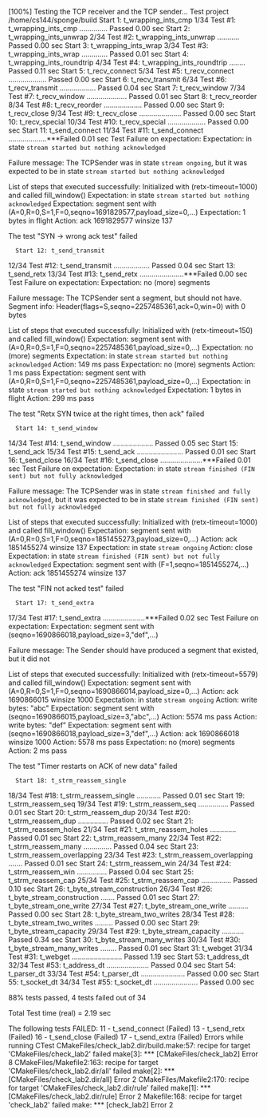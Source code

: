 [100%] Testing the TCP receiver and the TCP sender...
Test project /home/cs144/sponge/build
      Start  1: t_wrapping_ints_cmp
 1/34 Test  #1: t_wrapping_ints_cmp ..............   Passed    0.00 sec
      Start  2: t_wrapping_ints_unwrap
 2/34 Test  #2: t_wrapping_ints_unwrap ...........   Passed    0.00 sec
      Start  3: t_wrapping_ints_wrap
 3/34 Test  #3: t_wrapping_ints_wrap .............   Passed    0.01 sec
      Start  4: t_wrapping_ints_roundtrip
 4/34 Test  #4: t_wrapping_ints_roundtrip ........   Passed    0.11 sec
      Start  5: t_recv_connect
 5/34 Test  #5: t_recv_connect ...................   Passed    0.00 sec
      Start  6: t_recv_transmit
 6/34 Test  #6: t_recv_transmit ..................   Passed    0.04 sec
      Start  7: t_recv_window
 7/34 Test  #7: t_recv_window ....................   Passed    0.01 sec
      Start  8: t_recv_reorder
 8/34 Test  #8: t_recv_reorder ...................   Passed    0.00 sec
      Start  9: t_recv_close
 9/34 Test  #9: t_recv_close .....................   Passed    0.00 sec
      Start 10: t_recv_special
10/34 Test #10: t_recv_special ...................   Passed    0.00 sec
      Start 11: t_send_connect
11/34 Test #11: t_send_connect ...................***Failed    0.01 sec
Test Failure on expectation:
        Expectation: in state `stream started but nothing acknowledged`

Failure message:
        The TCPSender was in state `stream ongoing`, but it was expected to be in state `stream started but nothing acknowledged`

List of steps that executed successfully:
        Initialized with (retx-timeout=1000) and called fill_window()
        Expectation: in state `stream started but nothing acknowledged`
        Expectation: segment sent with (A=0,R=0,S=1,F=0,seqno=1691829577,payload_size=0,...)
        Expectation: 1 bytes in flight
        Action:      ack 1691829577 winsize 137

The test "SYN -> wrong ack test" failed

      Start 12: t_send_transmit
12/34 Test #12: t_send_transmit ..................   Passed    0.04 sec
      Start 13: t_send_retx
13/34 Test #13: t_send_retx ......................***Failed    0.00 sec
Test Failure on expectation:
        Expectation: no (more) segments

Failure message:
        The TCPSender sent a segment, but should not have. Segment info:
        Header(flags=S,seqno=2257485361,ack=0,win=0) with 0 bytes

List of steps that executed successfully:
        Initialized with (retx-timeout=150) and called fill_window()
        Expectation: segment sent with (A=0,R=0,S=1,F=0,seqno=2257485361,payload_size=0,...)
        Expectation: no (more) segments
        Expectation: in state `stream started but nothing acknowledged`
        Action:      149 ms pass
        Expectation: no (more) segments
        Action:      1 ms pass
        Expectation: segment sent with (A=0,R=0,S=1,F=0,seqno=2257485361,payload_size=0,...)
        Expectation: in state `stream started but nothing acknowledged`
        Expectation: 1 bytes in flight
        Action:      299 ms pass

The test "Retx SYN twice at the right times, then ack" failed

      Start 14: t_send_window
14/34 Test #14: t_send_window ....................   Passed    0.05 sec
      Start 15: t_send_ack
15/34 Test #15: t_send_ack .......................   Passed    0.01 sec
      Start 16: t_send_close
16/34 Test #16: t_send_close .....................***Failed    0.01 sec
Test Failure on expectation:
        Expectation: in state `stream finished (FIN sent) but not fully acknowledged`

Failure message:
        The TCPSender was in state `stream finished and fully acknowledged`, but it was expected to be in state `stream finished (FIN sent) but not fully acknowledged`

List of steps that executed successfully:
        Initialized with (retx-timeout=1000) and called fill_window()
        Expectation: segment sent with (A=0,R=0,S=1,F=0,seqno=1851455273,payload_size=0,...)
        Action:      ack 1851455274 winsize 137
        Expectation: in state `stream ongoing`
        Action:      close
        Expectation: in state `stream finished (FIN sent) but not fully acknowledged`
        Expectation: segment sent with (F=1,seqno=1851455274,...)
        Action:      ack 1851455274 winsize 137

The test "FIN not acked test" failed

      Start 17: t_send_extra
17/34 Test #17: t_send_extra .....................***Failed    0.02 sec
Test Failure on expectation:
        Expectation: segment sent with (seqno=1690866018,payload_size=3,"def",...)

Failure message:
        The Sender should have produced a segment that existed, but it did not

List of steps that executed successfully:
        Initialized with (retx-timeout=5579) and called fill_window()
        Expectation: segment sent with (A=0,R=0,S=1,F=0,seqno=1690866014,payload_size=0,...)
        Action:      ack 1690866015 winsize 1000
        Expectation: in state `stream ongoing`
        Action:      write bytes: "abc"
        Expectation: segment sent with (seqno=1690866015,payload_size=3,"abc",...)
        Action:      5574 ms pass
        Action:      write bytes: "def"
        Expectation: segment sent with (seqno=1690866018,payload_size=3,"def",...)
        Action:      ack 1690866018 winsize 1000
        Action:      5578 ms pass
        Expectation: no (more) segments
        Action:      2 ms pass

The test "Timer restarts on ACK of new data" failed

      Start 18: t_strm_reassem_single
18/34 Test #18: t_strm_reassem_single ............   Passed    0.01 sec
      Start 19: t_strm_reassem_seq
19/34 Test #19: t_strm_reassem_seq ...............   Passed    0.01 sec
      Start 20: t_strm_reassem_dup
20/34 Test #20: t_strm_reassem_dup ...............   Passed    0.02 sec
      Start 21: t_strm_reassem_holes
21/34 Test #21: t_strm_reassem_holes .............   Passed    0.01 sec
      Start 22: t_strm_reassem_many
22/34 Test #22: t_strm_reassem_many ..............   Passed    0.04 sec
      Start 23: t_strm_reassem_overlapping
23/34 Test #23: t_strm_reassem_overlapping .......   Passed    0.01 sec
      Start 24: t_strm_reassem_win
24/34 Test #24: t_strm_reassem_win ...............   Passed    0.04 sec
      Start 25: t_strm_reassem_cap
25/34 Test #25: t_strm_reassem_cap ...............   Passed    0.10 sec
      Start 26: t_byte_stream_construction
26/34 Test #26: t_byte_stream_construction .......   Passed    0.01 sec
      Start 27: t_byte_stream_one_write
27/34 Test #27: t_byte_stream_one_write ..........   Passed    0.00 sec
      Start 28: t_byte_stream_two_writes
28/34 Test #28: t_byte_stream_two_writes .........   Passed    0.00 sec
      Start 29: t_byte_stream_capacity
29/34 Test #29: t_byte_stream_capacity ...........   Passed    0.34 sec
      Start 30: t_byte_stream_many_writes
30/34 Test #30: t_byte_stream_many_writes ........   Passed    0.01 sec
      Start 31: t_webget
31/34 Test #31: t_webget .........................   Passed    1.19 sec
      Start 53: t_address_dt
32/34 Test #53: t_address_dt .....................   Passed    0.04 sec
      Start 54: t_parser_dt
33/34 Test #54: t_parser_dt ......................   Passed    0.00 sec
      Start 55: t_socket_dt
34/34 Test #55: t_socket_dt ......................   Passed    0.00 sec

88% tests passed, 4 tests failed out of 34

Total Test time (real) =   2.19 sec

The following tests FAILED:
         11 - t_send_connect (Failed)
         13 - t_send_retx (Failed)
         16 - t_send_close (Failed)
         17 - t_send_extra (Failed)
Errors while running CTest
CMakeFiles/check_lab2.dir/build.make:57: recipe for target 'CMakeFiles/check_lab2' failed
make[3]: *** [CMakeFiles/check_lab2] Error 8
CMakeFiles/Makefile2:163: recipe for target 'CMakeFiles/check_lab2.dir/all' failed
make[2]: *** [CMakeFiles/check_lab2.dir/all] Error 2
CMakeFiles/Makefile2:170: recipe for target 'CMakeFiles/check_lab2.dir/rule' failed
make[1]: *** [CMakeFiles/check_lab2.dir/rule] Error 2
Makefile:168: recipe for target 'check_lab2' failed
make: *** [check_lab2] Error 2